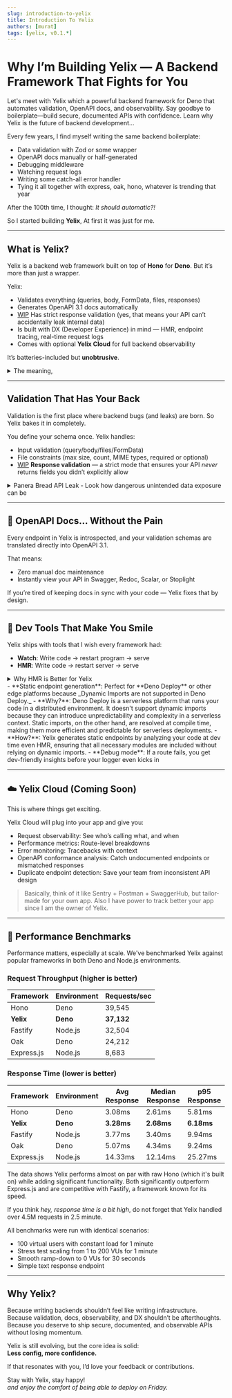 ```yaml
---
slug: introduction-to-yelix
title: Introduction To Yelix
authors: [murat]
tags: [yelix, v0.1.*]
---
```


# Why I’m Building Yelix — A Backend Framework That Fights for You

Let's meet with Yelix which a powerful backend framework for Deno that automates validation, OpenAPI docs, and observability. Say goodbye to boilerplate—build secure, documented APIs with confidence. Learn why Yelix is the future of backend development...
<!-- truncate -->

Every few years, I find myself writing the same backend boilerplate: 
- Data validation with Zod or some wrapper  
- OpenAPI docs manually or half-generated  
- Debugging middleware  
- Watching request logs  
- Writing some catch-all error handler  
- Tying it all together with express, oak, hono, whatever is trending that year  

After the 100th time, I thought: _It should automatic?!_

So I started building **Yelix**, At first it was just for me.

---

## What is Yelix?

Yelix is a backend web framework built on top of **Hono** for **Deno**. But it’s more than just a wrapper.

Yelix:
- Validates everything (queries, body, FormData, files, responses)
- Generates OpenAPI 3.1 docs automatically
- [WIP](https://github.com/yelixjs/yelix/issues/25) Has strict response validation (yes, that means your API can’t accidentally leak internal data)
- Is built with DX (Developer Experience) in mind — HMR, endpoint tracing, real-time request logs
- Comes with optional **Yelix Cloud** for full backend observability

It’s batteries-included but **unobtrusive**.

<details>
<summary>The meaning,</summary>
> Yelix gives you a lot by default, but it stays out of your way.
</details>

---

## Validation That Has Your Back

Validation is the first place where backend bugs (and leaks) are born. So Yelix bakes it in completely.

You define your schema once. Yelix handles:
- Input validation (query/body/files/FormData)
- File constraints (max size, count, MIME types, required or optional)
- [WIP](https://github.com/yelixjs/yelix/issues/25) **Response validation** — a strict mode that ensures your API _never_ returns fields you didn’t explicitly allow

<details>
<summary>Panera Bread API Leak - Look how dangerous unintended data exposure can be</summary>
> The recent reported data leak at Panera Bread potentially exposed the personal information of anyone who had ever signed up for an account on the company's site.[1] The vulnerability that caused the data leak was related to APIs on the Panera site.[1] **The data exposed included** the full legal name, username, email address, home address, **loyalty card number, credit card number (last four digits)**, dietary preferences, phone number and whether or not the person was part of an organization.[2] The fix should not have been very complicated.[3] At least that many customers were exposed. [2]. The larger issue with these kinds of APIs is that they need to be secured using an approach that covers the entire API. [4]

[1,2,3,4]: https://duo.com/decipher/how-a-researcher-found-the-panera-data-leak \
[1]: Opening paragraph \
[2]: Houlihan’s fifth answer \
[3]: Houlihan’s fourth answer \
[4]: Houlihan’s sixth answer
</details>

---

## 📘 OpenAPI Docs… Without the Pain

Every endpoint in Yelix is introspected, and your validation schemas are translated directly into OpenAPI 3.1.

That means:
- Zero manual doc maintenance
- Instantly view your API in Swagger, Redoc, Scalar, or Stoplight

If you’re tired of keeping docs in sync with your code — Yelix fixes that by design.

---

## 🧰 Dev Tools That Make You Smile

Yelix ships with tools that I wish every framework had:
- **Watch**: Write code → restart program -> serve
- **HMR**: Write code → restart server → serve

<details>
<summary>Why HMR is Better for Yelix</summary>

1. **Faster Development Workflow**  
   HMR significantly speeds up the development process. Instead of restarting the entire server, only the changed modules are updated. This means you don’t have to wait for a full restart each time you make a change, resulting in quicker iteration times.

2. **State Preservation**  
   With HMR, the server and application state are preserved during code changes. This is particularly useful when developing features that require state persistence, reducing the need to reinitialize or reload the app for each change.

3. **Improved Developer Experience**  
   HMR allows developers to see live updates instantly without losing context. This makes debugging and testing more efficient, as you can interact with the app in real time and instantly observe the effects of your code changes.

4. **Less Overhead**  
   Full server restarts (as seen with the Watch feature) come with added overhead, as everything needs to reload. With HMR, only the necessary parts are reloaded, which reduces the computational burden and makes the process more resource-efficient.

5. **Ideal for Large Projects**  
   HMR is especially beneficial for larger projects where full restarts can become a bottleneck. It allows developers to focus on smaller, incremental changes without waiting for the entire environment to reset.

6. **Better Scalability**  
   HMR can scale better with projects that are continuously growing. As the codebase expands, the need to refresh the entire application lessens, making it easier to handle large applications and keep the development speed consistent.

7. **Real-Life Example**  
   Before the HMR feature came, we were using watch and my mongodb connection took 7-16 seconds, the rest of the processes were relatively fast. waiting for a db connection hundreds of times a day can be frustrating. I am currently using hmr and it takes about 12 milliseconds just to refresh the modules. I can’t even feel the difference between a refresh and a save. It’s like magic.

</details>
- **Static endpoint generation**: Perfect for **Deno Deploy** or other edge platforms because _Dynamic Imports are not supported in Deno Deploy._  
  - **Why?**: Deno Deploy is a serverless platform that runs your code in a distributed environment. It doesn't support dynamic imports because they can introduce unpredictability and complexity in a serverless context. Static imports, on the other hand, are resolved at compile time, making them more efficient and predictable for serverless deployments.
  - **How?**: Yelix generates static endpoints by analyzing your code at dev time even HMR, ensuring that all necessary modules are included without relying on dynamic imports.
- **Debug mode**: If a route fails, you get dev-friendly insights before your logger even kicks in

---

## ☁️ Yelix Cloud (Coming Soon)

This is where things get exciting.

Yelix Cloud will plug into your app and give you:
- Request observability: See who’s calling what, and when
- Performance metrics: Route-level breakdowns
- Error monitoring: Tracebacks with context
- OpenAPI conformance analysis: Catch undocumented endpoints or mismatched responses
- Duplicate endpoint detection: Save your team from inconsistent API design

> Basically, think of it like Sentry + Postman + SwaggerHub, but tailor-made for your own app. Also I have power to track better your app since I am the owner of Yelix.

---

## 🚀 Performance Benchmarks

Performance matters, especially at scale. We've benchmarked Yelix against popular frameworks in both Deno and Node.js environments.

### Request Throughput (higher is better)

| Framework    | Environment | Requests/sec   | 
|--------------|-------------|----------------|
| Hono         | Deno        | 39,545         |
| **Yelix**    | **Deno**    | **37,132**     |
| Fastify      | Node.js     | 32,504         |
| Oak          | Deno        | 24,212         |
| Express.js   | Node.js     | 8,683          |

### Response Time (lower is better)

| Framework    | Environment | Avg Response   | Median Response | p95 Response |
|--------------|-------------|----------------|----------------|--------------|
| Hono         | Deno        | 3.08ms         | 2.61ms         | 5.81ms       |
| **Yelix**    | **Deno**    | **3.28ms**     | **2.68ms**     | **6.18ms**   |
| Fastify      | Node.js     | 3.77ms         | 3.40ms         | 9.94ms       |
| Oak          | Deno        | 5.07ms         | 4.34ms         | 9.24ms       |
| Express.js   | Node.js     | 14.33ms        | 12.14ms        | 25.27ms      |

The data shows Yelix performs almost on par with raw Hono (which it's built on) while adding significant functionality. Both significantly outperform Express.js and are competitive with Fastify, a framework known for its speed.

If you think _hey, response time is a bit high_, do not forget that Yelix handled over 4.5M requests in 2.5 minute.

All benchmarks were run with identical scenarios:
- 100 virtual users with constant load for 1 minute
- Stress test scaling from 1 to 200 VUs for 1 minute
- Smooth ramp-down to 0 VUs for 30 seconds
- Simple text response endpoint

---

## Why Yelix?

Because writing backends shouldn’t feel like writing infrastructure.  
Because validation, docs, observability, and DX shouldn’t be afterthoughts.  
Because you deserve to ship secure, documented, and observable APIs without losing momentum.

Yelix is still evolving, but the core idea is solid:  
**Less config, more confidence.**

If that resonates with you, I’d love your feedback or contributions.  

Stay with Yelix, stay happy! \
_and enjoy the comfort of being able to deploy on Friday._
